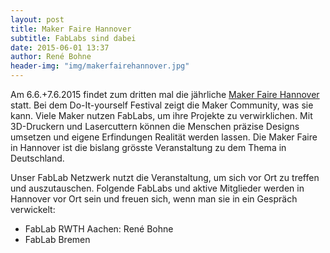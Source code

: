 ```yaml
---
layout: post
title: Maker Faire Hannover
subtitle: FabLabs sind dabei
date: 2015-06-01 13:37
author: René Bohne
header-img: "img/makerfairehannover.jpg"
---
```

Am 6.6.+7.6.2015 findet zum dritten mal die jährliche [Maker Faire Hannover](http://makerfairehannover.com/) statt. Bei dem Do-It-yourself Festival zeigt die Maker Community, was sie kann. 
Viele Maker nutzen FabLabs, um ihre Projekte zu verwirklichen. Mit 3D-Druckern und Lasercuttern können die Menschen präzise Designs umsetzen und eigene Erfindungen Realität werden lassen.
Die Maker Faire in Hannover ist die bislang grösste Veranstaltung zu dem Thema in Deutschland. 

Unser FabLab Netzwerk nutzt die Veranstaltung, um sich vor Ort zu treffen und auszutauschen. 
Folgende FabLabs und aktive Mitglieder werden in Hannover vor Ort sein und freuen sich, wenn man sie in ein Gespräch verwickelt:

* FabLab RWTH Aachen: René Bohne
* FabLab Bremen

